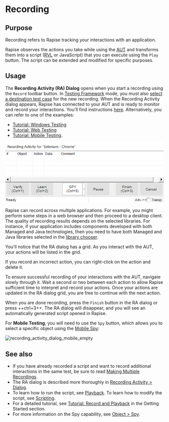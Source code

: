 # Recording

## Purpose

Recording refers to Rapise tracking your interactions with an application.

Rapise observes the actions you take while using the [AUT](glossary.md) and transforms them into a script ([RVL](../RVL/Overview.md) or JavaScript) that you can execute using the `Play` button. The script can be extended and modified for specific purposes.

## Usage

The **Recording Activity (RA) Dialog** opens when you start a recording using the `Record` toolbar button. In [Testing Framework](Frameworks/frameworks.md) mode, you must also [select a destination test case](Frameworks/frameworks.md#recording-test-cases-and-page-objects) for the new recording. When the Recording Activity dialog appears, Rapise has connected to your AUT and is ready to monitor and record your interactions. You'll find instructions [here](recording_activity_dialog.md). Alternatively, you can refer to one of the examples:

-   [Tutorial: Windows Testing](twodialogs_sample.md)
-   [Tutorial: Web Testing](tutorial_record_and_playback.md)
-   [Tutorial: Mobile Testing](mobile_testing2.md).

![recording activity dialog](./img/recording1.png)

Rapise can record across multiple applications. For example, you might perform some steps in a web browser and then proceed to a desktop client. The quality of recording results depends on the selected libraries. For instance, if your application includes components developed with both Managed and Java technologies, then you need to have both Managed and Java libraries selected in the [library chooser](change_the_libraries_being_use.md).

You'll notice that the RA dialog has a grid. As you interact with the AUT, your actions will be listed in the grid.

If you record an incorrect action, you can right-click on the action and delete it.

To ensure successful recording of your interactions with the AUT, navigate slowly through it. Wait a second or two between each action to allow Rapise sufficient time to interpret and record your actions. Once your actions are updated in the RA dialog grid, you are free to continue with the next action.

When you are done recording, press the `Finish` button in the RA dialog or press ++ctrl+3++. The RA dialog will disappear, and you will see an automatically generated script opened in Rapise.

For **Mobile Testing**, you will need to use the `Spy` button, which allows you to select a specific object using the [Mobile Spy](object_spy_mobile.md):

![recording_activity_dialog_mobile_empty](./img/recording2.png)

## See also

-   If you have already recorded a script and want to record additional interactions in the same test, be sure to read [Making Multiple Recordings](multiple_recordings.md).
-   The RA dialog is described more thoroughly in [Recording Activity > Dialog](recording_activity_dialog.md).
-   To learn how to run the script, see [Playback](playback.md). To learn how to modify the script, see [Scripting](scripting.md).
-   For a detailed tutorial, see [Tutorial: Record and Playback](tutorial_record_and_playback.md) in the Getting Started section.
-   For more information on the Spy capability, see [Object > Spy](object_spy.md).